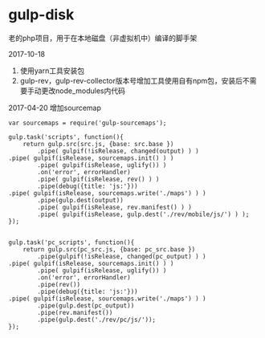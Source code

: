 # gulp-disk
老的php项目，用于在本地磁盘（非虚拟机中）编译的脚手架

2017-10-18
1. 使用yarn工具安装包
2. gulp-rev，gulp-rev-collector版本号增加工具使用自有npm包，安装后不需要手动更改node_modules内代码

2017-04-20 
增加sourcemap

	var sourcemaps = require('gulp-sourcemaps');

	gulp.task('scripts', function(){
	    return gulp.src(src.js, {base: src.base })
	        .pipe( gulpif(!isRelease, changed(output) ) )
	.pipe( gulpif(isRelease, sourcemaps.init() ) )
	        .pipe( gulpif(isRelease, uglify()) )
	        .on('error', errorHandler)
	        .pipe( gulpif(isRelease, rev() ) )
	        .pipe(debug({title: 'js:'}))
	.pipe( gulpif(isRelease, sourcemaps.write('./maps') ) )
	        .pipe(gulp.dest(output))
	        .pipe( gulpif(isRelease, rev.manifest() ) )
	        .pipe( gulpif(isRelease, gulp.dest('./rev/mobile/js/') ) );
	});


	gulp.task('pc_scripts', function(){
	    return gulp.src(pc_src.js, {base: pc_src.base })
	        .pipe(gulpif(!isRelease, changed(pc_output) ) )
	.pipe( gulpif(isRelease, sourcemaps.init() ) )
	        .pipe( gulpif(isRelease, uglify()) )
	        .on('error', errorHandler)
	        .pipe(rev())
	        .pipe(debug({title: 'js:'}))
	.pipe( gulpif(isRelease, sourcemaps.write('./maps') ) )
	        .pipe(gulp.dest(pc_output))
	        .pipe(rev.manifest())
	        .pipe(gulp.dest('./rev/pc/js/'));
	});